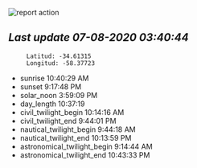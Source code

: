 ![report action](https://github.com/matiasz8/actions-for-reports/workflows/report%20action/badge.svg?branch=develop) 


## *****Last update 07-08-2020 03:40:44*****



		 Latitud: -34.61315
		 Longitud: -58.37723

 - sunrise 	 10:40:29 AM
 - sunset 	 9:17:48 PM
 - solar_noon 	 3:59:09 PM
 - day_length 	 10:37:19
 - civil_twilight_begin 	 10:14:16 AM
 - civil_twilight_end 	 9:44:01 PM
 - nautical_twilight_begin 	 9:44:18 AM
 - nautical_twilight_end 	 10:13:59 PM
 - astronomical_twilight_begin 	 9:14:44 AM
 - astronomical_twilight_end 	 10:43:33 PM

